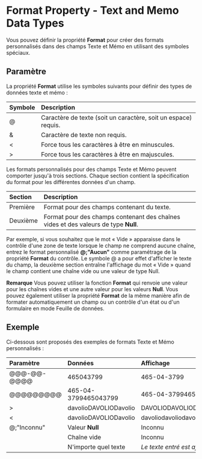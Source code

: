 
# Format Property - Text and Memo Data Types

Vous pouvez définir la propriété  **Format** pour créer des formats personnalisés dans des champs Texte et Mémo en utilisant des symboles spéciaux.


## Paramètre

La propriété  **Format** utilise les symboles suivants pour définir des types de données texte et mémo :



|**Symbole**|**Description**|
|:-----|:-----|
|@|Caractère de texte (soit un caractère, soit un espace) requis.|
|&amp;|Caractère de texte non requis.|
|<|Force tous les caractères à être en minuscules.|
|>|Force tous les caractères à être en majuscules.|
Les formats personnalisés pour des champs Texte et Mémo peuvent comporter jusqu'à trois sections. Chaque section contient la spécification du format pour les différentes données d'un champ.



|**Section**|**Description**|
|:-----|:-----|
|Première|Format pour des champs contenant du texte.|
|Deuxième|Format pour des champs contenant des chaînes vides et des valeurs de type  **Null**.|
Par exemple, si vous souhaitez que le mot « Vide » apparaisse dans le contrôle d'une zone de texte lorsque le champ ne comprend aucune chaîne, entrez le format personnalisé  **@;"Aucun"** comme paramétrage de la propriété **Format** du contrôle. Le symbole @ a pour effet d'afficher le texte du champ, la deuxième section entraîne l'affichage du mot « Vide » quand le champ contient une chaîne vide ou une valeur de type Null.


 **Remarque**  Vous pouvez utiliser la fonction  **Format** qui renvoie une valeur pour les chaînes vides et une autre valeur pour les valeurs **Null**. Vous pouvez également utiliser la propriété **Format** de la même manière afin de formater automatiquement un champ ou un contrôle d'un état ou d'un formulaire en mode Feuille de données.


## Exemple

Ci-dessous sont proposés des exemples de formats Texte et Mémo personnalisés :



|**Paramètre**|**Données**|**Affichage**|
|:-----|:-----|:-----|
|@@@-@@-@@@@|465043799|465-04-3799|
|@@@@@@@@@|465-04-3799465043799|465-04-3799465043799|
|>|davolioDAVOLIODavolio|DAVOLIODAVOLIODAVOLIO|
|<|davolioDAVOLIODavolio|davoliodavoliodavolio|
|@;"Inconnu"|Valeur  **Null**|Inconnu|
||Chaîne vide|Inconnu|
||N'importe quel texte| _Le texte entré est affiché_|
